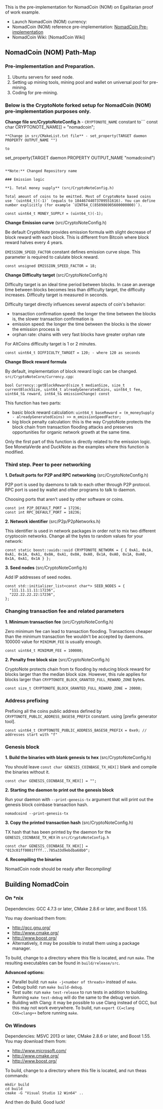 This is the pre-implementation for NomadCoin (NOM) on Egalitarian proof of work example.

* Launch NomadCoin (NOM) currency: 
* NomadCoin (NOM) reference pre-implementation: [NomadCoin Pre-implementation](https://github.com/mygenibox/nomadcoin)
* NomadCoin Wiki: [NomadCoin Wiki]

## NomadCoin (NOM) Path-Map

### Pre-implementation and Preparation.

1. Ubuntu servers for seed node.
2. Setting up mining tools, mining pool and wallet on universal pool for pre-mining.
3. Coding for pre-mining.
### Below is the CryptoNote forked setup for NomadCoin (NOM) pre-implementation purposes only.


**Change file src/CryptoNoteConfig.h** - `CRYPTONOTE_NAME` constant 
to```
const char CRYPTONOTE_NAME[] = "nomadcoin";
```
**Change in src/CMakeList.txt file** - set_property(TARGET daemon PROPERTY OUTPUT_NAME "")

to
```
set_property(TARGET daemon PROPERTY OUTPUT_NAME "nomadcoind")
```

**Note:** Changed Repository name

### Emission logic 

**1. Total money supply** (src/CryptoNoteConfig.h)

Total amount of coins to be emitted. Most of CryptoNote based coins use `(uint64_t)(-1)` (equals to 18446744073709551616). You can define number explicitly (for example `UINT64_C(858986905600000000)`).

const uint64_t MONEY_SUPPLY = (uint64_t)(-1);
```

**Change Emission curve** (src/CryptoNoteConfig.h)

Be default CryptoNote provides emission formula with slight decrease of block reward with each block. This is different from Bitcoin where block reward halves every 4 years.

`EMISSION_SPEED_FACTOR` constant defines emission curve slope. This parameter is required to calulate block reward. 

```
const unsigned EMISSION_SPEED_FACTOR = 18;
```

**Change Difficulty target** (src/CryptoNoteConfig.h)

Difficulty target is an ideal time period between blocks. In case an average time between blocks becomes less than difficulty target, the difficulty increases. Difficulty target is measured in seconds.

Difficulty target directly influences several aspects of coin's behavior:

- transaction confirmation speed: the longer the time between the blocks is, the slower transaction confirmation is
- emission speed: the longer the time between the blocks is the slower the emission process is
- orphan rate: chains with very fast blocks have greater orphan rate

For AltCoins difficulty target is 1 or 2 minutes.

```
const uint64_t DIFFICULTY_TARGET = 120; - where 120 as seconds
```

**Change Block reward formula**

By default, implementation of block reward logic can be changed. `src/CryptoNoteCore/Currency.cpp`:
```
bool Currency::getBlockReward(size_t medianSize, size_t currentBlockSize, uint64_t alreadyGeneratedCoins, uint64_t fee, uint64_t& reward, int64_t& emissionChange) const
```

This function has two parts:

- basic block reward calculation: `uint64_t baseReward = (m_moneySupply - alreadyGeneratedCoins) >> m_emissionSpeedFactor;`
- big block penalty calculation: this is the way CryptoNote protects the block chain from transaction flooding attacks and preserves opportunities for organic network growth at the same time.

Only the first part of this function is directly related to the emission logic. See MonetaVerde and DuckNote as the examples where this function is modified.


### Third step. Peer to peer networking

**1. Default ports for P2P and RPC networking** (src/CryptoNoteConfig.h)

P2P port is used by daemons to talk to each other through P2P protocol.
RPC port is used by wallet and other programs to talk to daemon.

Choosing ports that aren't used by other software or coins.

```
const int P2P_DEFAULT_PORT = 17236;
const int RPC_DEFAULT_PORT = 18236;
```


**2. Network identifier** (src/P2p/P2pNetworks.h)

This identifier is used in network packages in order not to mix two different cryptocoin networks. Change all the bytes to random values for your network:
```
const static boost::uuids::uuid CRYPTONOTE_NETWORK = { { 0xA1, 0x1A, 0xA1, 0x1A, 0xA1, 0x0A, 0xA1, 0x0A, 0xA0, 0x1A, 0xA0, 0x1A, 0xA0, 0x1A, 0xA1, 0x1A } };
```


**3. Seed nodes** (src/CryptoNoteConfig.h)

Add IP addresses of seed nodes.

```
const std::initializer_list<const char*> SEED_NODES = {
  "111.11.11.11:17236",
  "222.22.22.22:17236",
};
```


### Changing transaction fee and related parameters

**1. Minimum transaction fee** (src/CryptoNoteConfig.h)

Zero minimum fee can lead to transaction flooding. Transactions cheaper than the minimum transaction fee wouldn't be accepted by daemons. 100000 value for `MINIMUM_FEE` is usually enough.

```
const uint64_t MINIMUM_FEE = 100000;
```


**2. Penalty free block size** (src/CryptoNoteConfig.h)

CryptoNote protects chain from tx flooding by reducing block reward for blocks larger than the median block size. However, this rule applies for blocks larger than `CRYPTONOTE_BLOCK_GRANTED_FULL_REWARD_ZONE` bytes.

```
const size_t CRYPTONOTE_BLOCK_GRANTED_FULL_REWARD_ZONE = 20000;
```


### Address prefixing

Prefixing all the coins public address defined by `CRYPTONOTE_PUBLIC_ADDRESS_BASE58_PREFIX` constant. using [prefix generator tool].

```
const uint64_t CRYPTONOTE_PUBLIC_ADDRESS_BASE58_PREFIX = 0xe9; // addresses start with "f"
```


### Genesis block

**1. Build the binaries with blank genesis tx hex** (src/CryptoNoteConfig.h)

You should leave `const char GENESIS_COINBASE_TX_HEX[]` blank and compile the binaries without it.

```
const char GENESIS_COINBASE_TX_HEX[] = "";
```


**2. Starting the daemon to print out the genesis block**

Run your daemon with `--print-genesis-tx` argument that will print out the genesis block coinbase transaction hash.

```
nomadcoind --print-genesis-tx
```


**3. Copy the printed transaction hash** (src/CryptoNoteConfig.h)

TX hash that has been printed by the daemon for the `GENESIS_COINBASE_TX_HEX` in `src/CryptoNoteConfig.h`

```
const char GENESIS_COINBASE_TX_HEX[] = "013c01ff0001ffff...785a33d9ebdba68b0";
```


**4. Recompiling the binaries**

NomadCoin node should be ready after Recompiling!

## Building NomadCoin

### On *nix

Dependencies: GCC 4.7.3 or later, CMake 2.8.6 or later, and Boost 1.55.

You may download them from:

* http://gcc.gnu.org/
* http://www.cmake.org/
* http://www.boost.org/
* Alternatively, it may be possible to install them using a package manager.

To build, change to a directory where this file is located, and run `make`. The resulting executables can be found in `build/release/src`.

**Advanced options:**

* Parallel build: run `make -j<number of threads>` instead of `make`.
* Debug build: run `make build-debug`.
* Test suite: run `make test-release` to run tests in addition to building. Running `make test-debug` will do the same to the debug version.
* Building with Clang: it may be possible to use Clang instead of GCC, but this may not work everywhere. To build, run `export CC=clang CXX=clang++` before running `make`.

### On Windows
Dependencies: MSVC 2013 or later, CMake 2.8.6 or later, and Boost 1.55. You may download them from:

* http://www.microsoft.com/
* http://www.cmake.org/
* http://www.boost.org/

To build, change to a directory where this file is located, and run theas commands: 
```
mkdir build
cd build
cmake -G "Visual Studio 12 Win64" ..
```

And then do Build.
Good luck!
